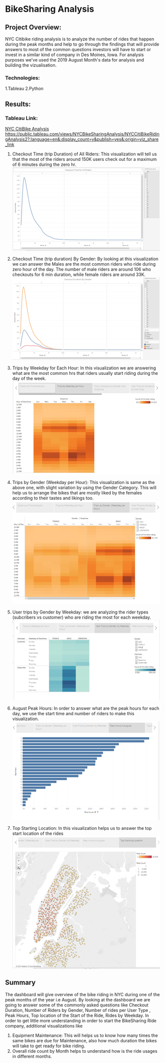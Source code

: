 # BikeSharing Analysis

## Project Overview:

NYC Citibike riding analysis is to analyze the number of rides that happen during the peak months and help to go through the findings that will provide answers to most of the common questions investors  will have to start or invest in a similar kind of company in Des Moines, Iowa.
For analysis purposes we've used the 2019 August Month's data for analysis and building the vizualisation.

### Technologies:
 1.Tableau
 2.Python


## Results: 

### Tableau Link: 
[NYC CitiBike Analysis]("https://public.tableau.com/views/NYCBikeSharingAnalysis/NYCCitiBikeRidingAnalysis2?:language=en&:display_count=y&publish=yes&:origin=viz_share_link")
https://public.tableau.com/views/NYCBikeSharingAnalysis/NYCCitiBikeRidingAnalysis2?:language=en&:display_count=y&publish=yes&:origin=viz_share_link


1. Checkout Time (trip Duration) of All Riders: This visualization will tell us that the most of the riders around 150K users check out for a maximum of 6 minutes during the zero hr. <br/>
![01-checkouttime-allriders](/images/01-checkouttime-allriders.PNG)
   
2. Checkout Time (trip duration) By Gender: By looking at this visualization we can answer the Males are the most common riders who ride during zero hour of the day. The number of male riders are around 106 who checkouts for 6 min duration, while female riders are around 33K. <br/>
![checkout duration by Gender](/images/02-checkouttime-ByGender.png)

3. Trips by Weekday for Each Hour: In this visualization we are answering what are the most common hrs that riders usually start riding during the day of the week. <br/>
![Trips by Weekday per Hour](/images/04-Trips-by-weekday-for-each-hr.png)

4. Trips by Gender (Weekday per Hour): This visualization is same as the above one, with slight variation by using the Gender Category. This will help us to arrange the bikes that are mostly liked by the females according to their tastes and likings too.<br/>
![TripsbyGender(weekday per hour)](/images/05-TripsbyGender.png)

5. User trips by Gender by Weekday: we are analyzing the rider types (subcribers vs customer) who are riding the most for each weekday.<br/>
![UserTripsByGenderByWeekday](/images/06-UserTripsByGender.png)

6. August Peak Hours: In order to answer what are the peak hours for each day, we use the start time and number of riders to make this visualization. <br/>
![August Peak Hours](/images/07-PeakHours.png)

7. Top Starting Location: In this visualization helps us to answer the top start location of the rides
![Top Starting Location](images/08-StartingLocationofRide.png)

## Summary

The dashboard will give overview of the bike riding in NYC during one of the peak months of the year i.e August. By looking at the dashboard we are going to answer some of the commonly asked questions like Checkout Duration, Number of Riders by Gender, Number of rides per User Type , Peak Hours, Top location of the Start of the Ride, Rides by Weekday.  In order to get little more understanding in order to start the BikeSharing Ride company, additional visualizations like 
1. Equipment  Maintenance: This will helps us to know how many times the same bikes are due for Maintenance, also how much duration the bikes will take to get ready for bike riding.
2. Overall ride count by Month helps to understand how is the ride usages in different months.



